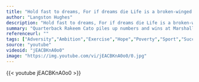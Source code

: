 ```yaml
---
title: "Hold fast to dreams, For if dreams die Life is a broken-winged bird, That cannot fly."
author: "Langston Hughes"
description: "Hold fast to dreams, For if dreams die Life is a broken-winged bird, That cannot fly. - Langston Hughes quotes from GetInspired365.com"
summary: "Quarterback Rakeem Cato piles up numbers and wins at Marshall University -- a place far removed from the adversity and heartbreak he endured while growing up in Miami."
referenceurl: ""
tags: ["Adversity","Ambition","Exercise","Hope","Poverty","Sport","Success",]
source: "youtube"
videoid: "jEACBKnA0o0"
image: "https://img.youtube.com/vi/jEACBKnA0o0/0.jpg"
---
```


{{< youtube jEACBKnA0o0 >}}
